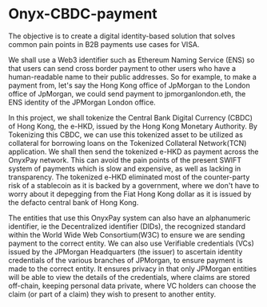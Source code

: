 # Onyx-CBDC-payment
The objective is to create a digital identity-based solution that solves common pain points in B2B payments use cases for VISA.  

We shall use a Web3 identifier such as Ethereum Naming Service (ENS) so that users can send cross border payment to other users who have a human-readable name to their public addresses.  So for example, to make a payment from, let's say the Hong Kong office of JpMorgan to the London office of JpMorgan, we could send payment to jpmorganlondon.eth, the ENS identity of the JPMorgan London office.  

In this project, we shall tokenize the Central Bank Digital Currency (CBDC) of Hong Kong, the e-HKD, issued by the Hong Kong Monetary Authority.  By Tokenizing this CBDC, we can use this tokenized asset to be utilized as collateral for borrowing loans on the Tokenized Collateral Network(TCN) application.  We shall then send the tokenized e-HKD as payment across the OnyxPay network.  This can avoid the pain points of the present SWIFT system of payments which is slow and expensive, as well as lacking in transparency.  The tokenized e-HKD eliminated most of the counter-party risk of a stablecoin as it is backed by a government, where we don't have to worry about it depegging from the Fiat Hong Kong dollar as it is issued by the defacto central bank of Hong Kong.  

The entities that use this OnyxPay system can also have an alphanumeric identifier, ie the Decentralized identifier (DIDs), the recognized standard within the World Wide Web Consortium(W3C) to ensure we are sending payment to the correct entity.  We can also use Verifiable credentials (VCs) issued by the JPMorgan Headquarters (the issuer) to ascertain identity credentials of the various branches of JPMorgan, to ensure payment is made to the correct entity.  It ensures privacy in that only JPMorgan entities will be able to view the details of the credentials, where claims are stored off-chain, keeping personal data private, where VC holders can choose the claim (or part of a claim) they wish to present to another entity.    
